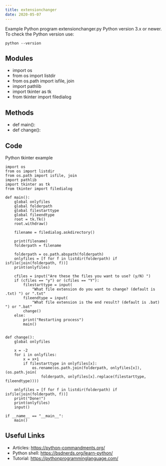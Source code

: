 ```yaml
---
title: extensionchanger
date: 2020-05-07
---
```

Example Python program extensionchanger.py
Python version 3.x or newer.
To check the Python version use:

    python --version

## Modules

* import os
* from os import listdir
* from os.path import isfile, join
* import pathlib
* import tkinter as tk
* from tkinter import filedialog

## Methods

* def main():
* def change():

## Code

Python tkinter example

    import os
    from os import listdir
    from os.path import isfile, join
    import pathlib
    import tkinter as tk
    from tkinter import filedialog
    
    def main():
        global onlyfiles
        global folderpath
        global filestarttype
        global fileendtype
        root = tk.Tk()
        root.withdraw()
    
        filename = filedialog.askdirectory()
    
        print(filename)
        folderpath = filename
        
        folderpath = os.path.abspath(folderpath)
        onlyfiles = [f for f in listdir(folderpath) if isfile(join(folderpath, f))]
        print(onlyfiles)
        
        cfiles = input("Are these the files you want to use? (y/N) ")
        if (cfiles == "y") or (cfiles == "Y"):
            filestarttype = input(
                "What file extension do you want to change? (default is .txt) ") or ".txt"
            fileendtype = input(
                "What file extension is the end result? (default is .bat) ") or ".bat"
            change()
        else:
            print("Restarting process")
            main()
    
            
    def change():
        global onlyfiles
    
        x = -2
        for i in onlyfiles:
            x = x+1
            if filestarttype in onlyfiles[x]:
                os.rename(os.path.join(folderpath, onlyfiles[x]), (os.path.join(
                    folderpath, onlyfiles[x].replace(filestarttype, fileendtype))))
    
        onlyfiles = [f for f in listdir(folderpath) if isfile(join(folderpath, f))]
        print("Done!")
        print(onlyfiles)
        input()
    
    if __name__ == "__main__":
        main()

## Useful Links

- Articles: https://python-commandments.org/
- Python shell: https://bsdnerds.org/learn-python/
- Tutorial: https://pythonprogramminglanguage.com/
